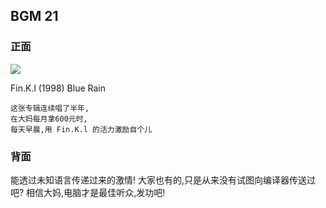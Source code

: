 ## BGM 21

### 正面

![][image-1]

Fin.K.l (1998) Blue Rain

	这张专辑连续唱了半年,
	在大妈每月拿600元时,
	每天早晨,用 Fin.K.l 的活力激励自个儿

### 背面

能透过未知语言传递过来的激情!
大家也有的,只是从来没有试图向编译器传送过吧?
相信大妈,电脑才是最佳听众,发功吧!

[image-1]:	http://www.565656.com/pic/album/2012/12/21/63491693701898060403474769.jpg